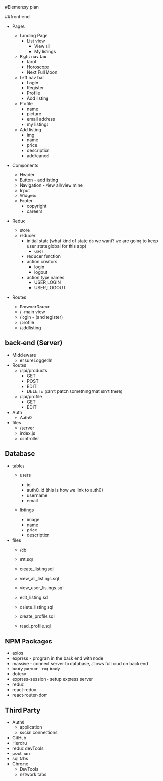 #Elementsy plan

##front-end

* Pages 
    * Landing Page 
        * List view 
            * View all
            * My listings
    * Right nav bar 
        * tarot
        * Horoscope
        * Next Full Moon  
    * Left nav bar 
        * Login 
        * Register 
        * Profile
        * Add listing
    * Profile 
        * name
        * picture
        * email address
        * my listings
    * Add listing
        * img
        * name 
        * price
        * description
        * add/cancel

    

* Components 
    * Header 
    * Button - add listing
    * Navigation - view all/view mine
    * Input
    * Widgets
    * Footer 
        * copyright
        * careers 

* Redux
    * store
    * reducer 
        * initial state (what kind of state do we want? we are going to keep user state global for this app)
            * user
        * reducer function
        * action creators 
            * login
            * logout
        * action type names 
            * USER_LOGIN
            * USER_LOGOUT

* Routes 
    * BrowserRouter
    * / -main view
    * /login - (and register)
    * /profile 
    * /addlisting
     


## back-end (Server)

* Middleware 
    * ensureLoggedIn
* Routes
    * /api/products
        * GET
        * POST
        * EDIT
        * DELETE
        (can't patch something that isn't there)
    * /api/profile
        * GET
        * EDIT
* Auth
    * Auth0
* files
    * /server
    * index.js
    * controller

## Database

* tables
    * users
        * id 
        * auth0_id (this is how we link to auth0)
        * username
        * email

   * listings
        * image
        * name
        * price
        * description
* files
    * /db
     * init.sql
     * create_listing.sql
     * view_all_listings.sql
     * view_user_listings.sql
     * edit_listing.sql 
     * delete_listing.sql
     
     * create_profile.sql
     * read_profile.sql
     


## NPM Packages 

* axios 
* express - program in the back end with node
* massive - connect server to database, allows full crud on back end 
* body-parser - req.body
* dotenv
* express-session - setup express server 
* redux
* react-redux
* react-router-dom

## Third Party

* Auth0
    * application
    * social connections
* GitHub
* Heroku 
* redux devTools
* postman
* sql tabs
* Chrome
    * DevTools
     * network tabs